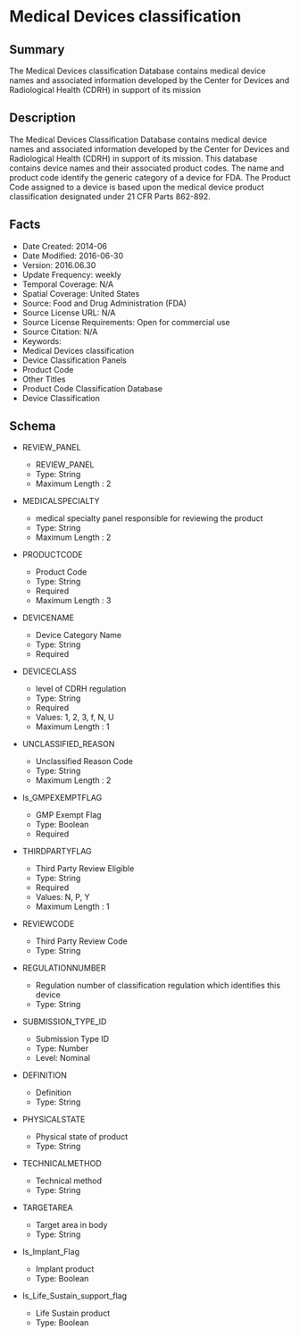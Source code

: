 # Medical Devices classification

## Summary
The Medical Devices classification Database contains medical device names and associated information developed by the Center for Devices and Radiological Health (CDRH) in support of its mission
## Description
The Medical Devices Classification Database contains medical device names and associated information developed by the Center for Devices and Radiological Health (CDRH) in support of its mission. This database contains device names and their associated product codes. The name and product code identify the generic category of a device for FDA. The Product Code assigned to a device is based upon the medical device product classification designated under 21 CFR Parts 862-892.

## Facts
- Date Created: 2014-06
- Date Modified: 2016-06-30
- Version: 2016.06.30
- Update Frequency: weekly
- Temporal Coverage: N/A
- Spatial Coverage: United States
- Source: Food and Drug Administration (FDA)
- Source License URL: N/A
- Source License Requirements: Open for commercial use
- Source Citation: N/A
- Keywords: 
 - Medical Devices classification
 - Device Classification Panels
 - Product Code
- Other Titles
 - Product Code Classification Database
 - Device Classification 

## Schema
- REVIEW_PANEL
  - REVIEW_PANEL
  - Type: String
  - Maximum Length : 2

- MEDICALSPECIALTY
  - medical specialty panel responsible for reviewing the product
  - Type: String
  - Maximum Length : 2
  
- PRODUCTCODE
  - Product Code
  - Type: String
  - Required
  - Maximum Length : 3

- DEVICENAME
  - Device Category Name
  - Type: String
  - Required

- DEVICECLASS
  - level of CDRH regulation
  - Type: String
  - Required
  - Values: 1, 2, 3, f, N, U 
  - Maximum Length : 1

- UNCLASSIFIED_REASON
  - Unclassified Reason Code
  - Type: String
  - Maximum Length : 2
  
- Is_GMPEXEMPTFLAG
  - GMP Exempt Flag
  - Type: Boolean
  - Required

- THIRDPARTYFLAG
  - Third Party Review Eligible
  - Type: String
  - Required
  - Values: N, P, Y
  - Maximum Length : 1
  
- REVIEWCODE
  - Third Party Review Code
  - Type: String

- REGULATIONNUMBER
  - Regulation number of classification regulation which identifies this device
  - Type: String

- SUBMISSION_TYPE_ID
  - Submission Type ID
  - Type: Number
  - Level: Nominal

- DEFINITION
  - Definition
  - Type: String

- PHYSICALSTATE
  - Physical state of product
  - Type: String

- TECHNICALMETHOD
  - Technical method
  - Type: String

- TARGETAREA
  - Target area in body
  - Type: String

- Is_Implant_Flag
  - Implant product
  - Type: Boolean

- Is_Life_Sustain_support_flag
  - Life Sustain product
  - Type: Boolean
